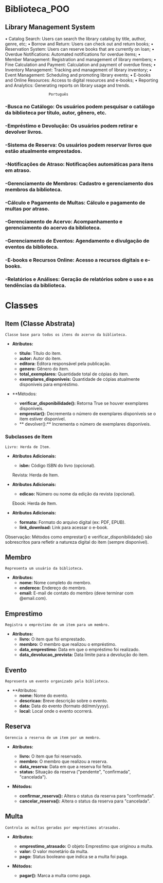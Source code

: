 # Biblioteca_POO

## Library Management System
• Catalog Search: Users can search the library catalog by title, author, genre, etc;
• Borrow and Return: Users can check out and return books;
• Reservation System: Users can reserve books that are currently on loan;
• Overdue Notifications: Automated notifications for overdue items;
• Member Management: Registration and management of library members;
• Fine Calculation and Payment: Calculation and payment of overdue fines;
• Inventory Management: Tracking and management of library inventory;
• Event Management: Scheduling and promoting library events;
• E-books and Online Resources: Access to digital resources and e-books;
• Reporting and Analytics: Generating reports on library usage and trends.
                         
                        Português

### -Busca no Catálogo: Os usuários podem pesquisar o catálogo da biblioteca por título, autor, gênero, etc.    
### -Empréstimo e Devolução: Os usuários podem retirar e devolver livros.                                       
### -Sistema de Reserva: Os usuários podem reservar livros que estão atualmente emprestados.                    
### -Notificações de Atraso: Notificações automáticas para itens em atraso.                                  
### -Gerenciamento de Membros: Cadastro e gerenciamento dos membros da biblioteca.                             
### -Cálculo e Pagamento de Multas: Cálculo e pagamento de multas por atraso.                                  
### -Gerenciamento de Acervo: Acompanhamento e gerenciamento do acervo da biblioteca.                         
### -Gerenciamento de Eventos: Agendamento e divulgação de eventos da biblioteca.                               
### -E-books e Recursos Online: Acesso a recursos digitais e e-books.
### -Relatórios e Análises: Geração de relatórios sobre o uso e as tendências da biblioteca.


# Classes
## Item (Classe Abstrata)
    Classe base para todos os itens do acervo da biblioteca.

* **Atributos:**
    * **titulo:** Título do item.
    * **autor:** Autor do item.
    * **editora:** Editora responsável pela publicação.
    * **genero:** Gênero do item.
    * **total_exemplares:** Quantidade total de cópias do item.
    * **exemplares_disponiveis:** Quantidade de cópias atualmente disponíveis para empréstimo.

* **Métodos:
    * **verificar_disponibilidade():** Retorna True se houver exemplares disponíveis.
    * **emprestar():** Decrementa o número de exemplares disponíveis se o item estiver disponível.
   * ** devolver():** Incrementa o número de exemplares disponíveis.

### Subclasses de Item
    Livro: Herda de Item.
* **Atributos Adicionais:**
    * **isbn:** Código ISBN do livro (opcional).

    Revista: Herda de Item.
* **Atributos Adicionais:**
    * **edicao:** Número ou nome da edição da revista (opcional).

    Ebook: Herda de Item.
* **Atributos Adicionais:**
    * **formato:** Formato do arquivo digital (ex: PDF, EPUB).
    * **link_download:** Link para acessar o e-book.

Observação: Métodos como emprestar() e verificar_disponibilidade() são sobrescritos para refletir a natureza digital do item (sempre disponível).

## Membro
    Representa um usuário da biblioteca.

* **Atributos:**
    * **nome:** Nome completo do membro.
    * **endereco:** Endereço do membro.
    * **email:** E-mail de contato do membro (deve terminar com @email.com).

## Emprestimo
    Registra o empréstimo de um item para um membro.

* **Atributos:**
    * **livro:** O item que foi emprestado.
    * **membro:** O membro que realizou o empréstimo.
    * **data_emprestimo:** Data em que o empréstimo foi realizado.
    * **data_devolucao_prevista:** Data limite para a devolução do item.

## Evento
    Representa um evento organizado pela biblioteca.

* **Atributos:
    * **nome:** Nome do evento.
    * **descricao:** Breve descrição sobre o evento.
    * **data:** Data do evento (formato dd/mm/yyyy).
    * **local:** Local onde o evento ocorrerá.

## Reserva
    Gerencia a reserva de um item por um membro.

* **Atributos:**
    * **livro:** O item que foi reservado.
    * **membro:** O membro que realizou a reserva.
    * **data_reserva:** Data em que a reserva foi feita.
    * **status:** Situação da reserva ("pendente", "confirmada", "cancelada").

* **Métodos:**
    * **confirmar_reserva():** Altera o status da reserva para "confirmada".
    * **cancelar_reserva():** Altera o status da reserva para "cancelada".

## Multa
    Controla as multas geradas por empréstimos atrasados.

* **Atributos:**
    * **emprestimo_atrasado:** O objeto Emprestimo que originou a multa.
    * **valor:** O valor monetário da multa.
    * **pago:** Status booleano que indica se a multa foi paga.

* **Métodos:**
    * **pagar():** Marca a multa como paga.